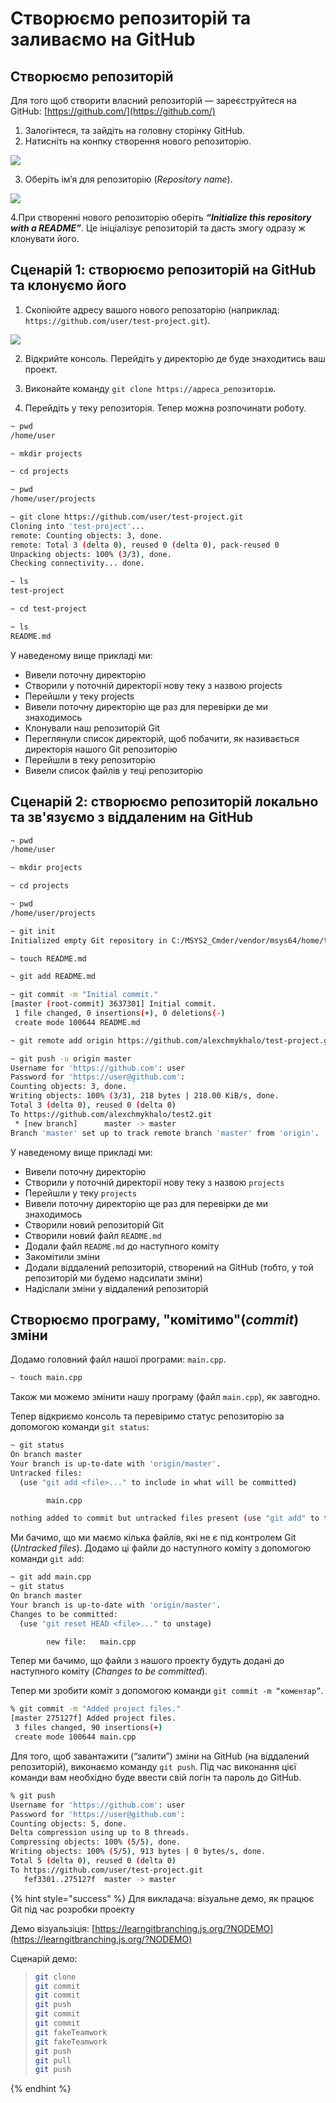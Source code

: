 # Створюємо репозиторій та заливаємо на GitHub

## Створюємо репозиторій

Для того щоб створити власний репозиторій — зареєструйтеся на GitHub: [https://github.com/](https://github.com/)

1. Залогінтеся, та зайдіть на головну сторінку GitHub.
2. Натисніть на конпку створення нового репозиторію. 

![](../../.gitbook/assets/new-github-repo.png)

   3. Оберіть ім’я для репозиторію \(_Repository name_\).

![](../../.gitbook/assets/new-github-repo-2.png)

   4.При створенні нового репозиторію оберіть _**“Initialize this repository with a README”**_. Це ініціалізує репозиторій та дасть змогу одразу ж клонувати його.

## Сценарій 1: створюємо репозиторій на GitHub та клонуємо його

1. Скопіюйте адресу вашого нового репозаторію \(наприклад: `https://github.com/user/test-project.git`\). 

![](../../.gitbook/assets/copy-repo-url.png)

   2. Відкрийте консоль. Перейдіть у директорію де буде знаходитись ваш проект.

   3. Виконайте команду `git clone https://адреса_репозиторію`.

   4. Перейдіть у теку репозиторія. Тепер можна розпочинати роботу.

```bash
~ pwd
/home/user

~ mkdir projects

~ cd projects

~ pwd
/home/user/projects

~ git clone https://github.com/user/test-project.git
Cloning into 'test-project'...
remote: Counting objects: 3, done.
remote: Total 3 (delta 0), reused 0 (delta 0), pack-reused 0
Unpacking objects: 100% (3/3), done.
Checking connectivity... done.

~ ls
test-project

~ cd test-project 

~ ls
README.md
```

У наведеному вище прикладі ми:

* Вивели поточну директорію
* Створили у поточній директорії нову теку з назвою projects
* Перейшли у теку projects
* Вивели поточну директорію ще раз для перевірки де ми знаходимось
* Клонували наш репозиторій Git
* Переглянули список директорій, щоб побачити, як називається директорія нашого Git  репозиторію
* Перейшли в теку репозиторію 
* Вивели список файлів у теці репозиторію

## Сценарій 2: створюємо репозиторій локально та зв'язуємо з віддаленим на GitHub

```bash
~ pwd
/home/user

~ mkdir projects

~ cd projects

~ pwd
/home/user/projects

~ git init
Initialized empty Git repository in C:/MSYS2_Cmder/vendor/msys64/home/test/test-project/.git/

~ touch README.md

~ git add README.md

~ git commit -m "Initial commit."
[master (root-commit) 3637301] Initial commit.
 1 file changed, 0 insertions(+), 0 deletions(-)
 create mode 100644 README.md

~ git remote add origin https://github.com/alexchmykhalo/test-project.git

~ git push -u origin master
Username for 'https://github.com': user
Password for 'https://user@github.com': 
Counting objects: 3, done.
Writing objects: 100% (3/3), 218 bytes | 218.00 KiB/s, done.
Total 3 (delta 0), reused 0 (delta 0)
To https://github.com/alexchmykhalo/test2.git
 * [new branch]      master -> master
Branch 'master' set up to track remote branch 'master' from 'origin'.
```

У наведеному вище прикладі ми:

* Вивели поточну директорію
* Створили у поточній директорії нову теку з назвою `projects`
* Перейшли у теку `projects`
* Вивели поточну директорію ще раз для перевірки де ми знаходимось
* Створили новий репозиторій Git
* Створили новий файл `README.md`
* Додали файл `README.md` до наступного коміту
* Закомітили зміни
* Додали віддалений репозиторій, створений на GitHub \(тобто, у той репозиторій ми будемо надсилати зміни\)
* Надіслали зміни у віддалений репозиторій

## Створюємо програму, "комітимо"\(_commit_\) зміни

Додамо головний файл нашої програми: `main.cpp`.

```bash
~ touch main.cpp
```

Також ми можемо змінити нашу програму \(файл `main.cpp`\), як завгодно.

Тепер відкриємо консоль та перевіримо статус репозиторію за допомогою команди `git status`:

```bash
~ git status
On branch master
Your branch is up-to-date with 'origin/master'.
Untracked files:
  (use "git add <file>..." to include in what will be committed)

        main.cpp

nothing added to commit but untracked files present (use "git add" to track)
```

Ми бачимо, що ми маємо кілька файлів, які не є під контролем Git \(_Untracked files_\). Додамо ці файли до наступного коміту з допомогою команди `git add`:

```bash
~ git add main.cpp
~ git status
On branch master
Your branch is up-to-date with 'origin/master'.
Changes to be committed:
  (use "git reset HEAD <file>..." to unstage)

        new file:   main.cpp
```

Тепер ми бачимо, що файли з нашого проекту будуть додані до наступного коміту \(_Changes to be committed_\).

Тепер ми зробити коміт з допомогою команди `git commit -m “коментар”`.

```bash
% git commit -m "Added project files."
[master 275127f] Added project files.
 3 files changed, 90 insertions(+)
 create mode 100644 main.cpp
```

Для того, щоб завантажити \(“залити”\) зміни на GitHub \(на віддалений репозиторій\), виконаємо команду `git push`. Під час виконання цієї команди вам необхідно буде ввести свій логін та пароль до GitHub.

```bash
% git push
Username for 'https://github.com': user
Password for 'https://user@github.com': 
Counting objects: 5, done.
Delta compression using up to 8 threads.
Compressing objects: 100% (5/5), done.
Writing objects: 100% (5/5), 913 bytes | 0 bytes/s, done.
Total 5 (delta 0), reused 0 (delta 0)
To https://github.com/user/test-project.git
   fef3301..275127f  master -> master
```

{% hint style="success" %}
Для викладача: візуальне демо, як працює Git під час розробки проекту

Демо візуальзіція: [https://learngitbranching.js.org/?NODEMO](https://learngitbranching.js.org/?NODEMO)

Сценарій демо:

> ```bash
> git clone
> git commit
> git commit
> git push
> git commit
> git commit
> git fakeTeamwork
> git fakeTeamwork
> git push
> git pull
> git push
> ```
{% endhint %}

